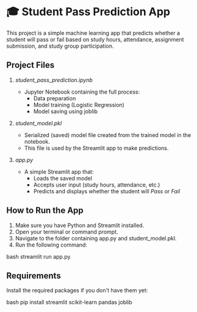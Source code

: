 # 🎓 Student Pass Prediction App

This project is a simple machine learning app that predicts whether a student will pass or fail based on study hours, attendance, assignment submission, and study group participation.

##  Project Files

1. *student_pass_prediction.ipynb*
   - Jupyter Notebook containing the full process:
     - Data preparation
     - Model training (Logistic Regression)
     - Model saving using joblib

2. *student_model.pkl*
   - Serialized (saved) model file created from the trained model in the notebook.
   - This file is used by the Streamlit app to make predictions.

3. *app.py*
   - A simple Streamlit app that:
     - Loads the saved model
     - Accepts user input (study hours, attendance, etc.)
     - Predicts and displays whether the student will *Pass* or *Fail*

## How to Run the App

1. Make sure you have Python and Streamlit installed.
2. Open your terminal or command prompt.
3. Navigate to the folder containing app.py and student_model.pkl.
4. Run the following command:

bash
streamlit run app.py


## Requirements

Install the required packages if you don't have them yet:

bash
pip install streamlit scikit-learn pandas joblib

